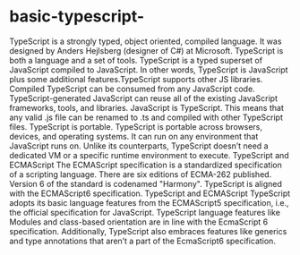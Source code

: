 # basic-typescript-
TypeScript is a strongly typed, object oriented, compiled language. It was designed by Anders Hejlsberg (designer of C#) at Microsoft. TypeScript is both a language and a set of tools. TypeScript is a typed superset of JavaScript compiled to JavaScript. In other words, TypeScript is JavaScript plus some additional features.TypeScript supports other JS libraries. Compiled TypeScript can be consumed from any JavaScript code. TypeScript-generated JavaScript can reuse all of the existing JavaScript frameworks, tools, and libraries.  JavaScript is TypeScript. This means that any valid .js file can be renamed to .ts and compiled with other TypeScript files.  TypeScript is portable. TypeScript is portable across browsers, devices, and operating systems. It can run on any environment that JavaScript runs on. Unlike its counterparts, TypeScript doesn’t need a dedicated VM or a specific runtime environment to execute. TypeScript and ECMAScript  The ECMAScript specification is a standardized specification of a scripting language. There are six editions of ECMA-262 published. Version 6 of the standard is codenamed "Harmony". TypeScript is aligned with the ECMAScript6 specification. TypeScript and ECMAScript  TypeScript adopts its basic language features from the ECMAScript5 specification, i.e., the official specification for JavaScript. TypeScript language features like Modules and class-based orientation are in line with the EcmaScript 6 specification. Additionally, TypeScript also embraces features like generics and type annotations that aren’t a part of the EcmaScript6 specification.
